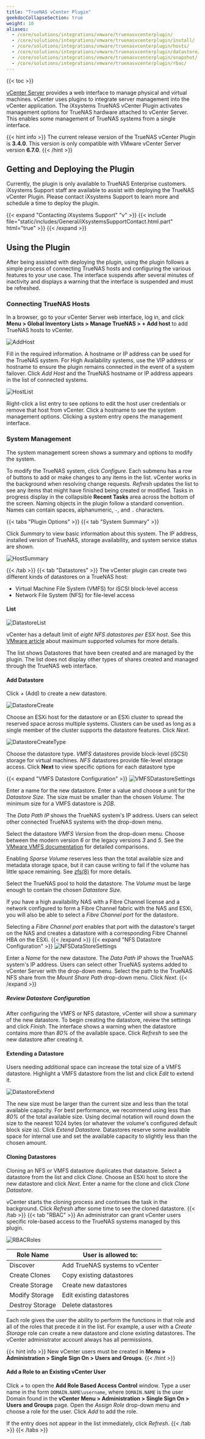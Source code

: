```yaml
---
title: "TrueNAS vCenter Plugin"
geekdocCollapseSection: true
weight: 10
aliases:
  - /core/solutions/integrations/vmware/truenasvcenterplugin/
  - /core/solutions/integrations/vmware/truenasvcenterplugin/install/
  - /core/solutions/integrations/vmware/truenasvcenterplugin/hosts/
  - /core/solutions/integrations/vmware/truenasvcenterplugin/datastore/
  - /core/solutions/integrations/vmware/truenasvcenterplugin/snapshot/
  - /core/solutions/integrations/vmware/truenasvcenterplugin/rbac/
---
```


{{< toc >}}

[vCenter Server](https://www.vmware.com/products/vcenter-server.html) provides a web interface to manage physical and virtual machines.
vCenter uses plugins to integrate server management into the vCenter application.
The iXsystems TrueNAS vCenter Plugin activates management options for TrueNAS hardware attached to vCenter Server.
This enables some management of TrueNAS systems from a single interface.

{{< hint info >}}
The current release version of the TrueNAS vCenter Plugin is **3.4.0**.
This version is only compatible with VMware vCenter Server version **6.7.0**.
{{< /hint >}}

## Getting and Deploying the Plugin

Currently, the plugin is only available to TrueNAS Enterprise customers.
iXsystems Support staff are available to assist with deploying the TrueNAS vCenter Plugin.
Please contact iXsystems Support to learn more and schedule a time to deploy the plugin.

{{< expand "Contacting iXsystems Support" "v" >}}
{{< include file="static/includes/General/iXsystemsSupportContact.html.part" html="true" >}}
{{< /expand >}}

## Using the Plugin

After being assisted with deploying the plugin, using the plugin follows a simple process of connecting TrueNAS hosts and configuring the various features to your use case.
The interface suspends after several minutes of inactivity and displays a warning that the interface is suspended and must be refreshed.

### Connecting TrueNAS Hosts

In a browser, go to your vCenter Server web interface, log in, and click **Menu > Global Inventory Lists > Manage TrueNAS > + Add host** to add TrueNAS hosts to vCenter.

![AddHost](/images/vCenterPlugin/AddHost.png "Options for Adding Hosts")

Fill in the required information.
A hostname or IP address can be used for the TrueNAS system.
For High Availability systems, use the VIP address or hostname to ensure the plugin remains connected in the event of a system failover.
Click *Add Host* and the TrueNAS hostname or IP address appears in the list of connected systems.

![HostList](/images/vCenterPlugin/HostList.png "Example Showing a Connected Host")

Right-click a list entry to see options to edit the host user credentials or remove that host from vCenter.
Click a hostname to see the system management options.
Clicking a system entry opens the management interface.

### System Management

The system management screen shows a summary and options to modify the system.

To modify the TrueNAS system, click *Configure*.
Each submenu has a row of buttons to add or make changes to any items in the list.
vCenter works in the background when resolving change requests.
*Refresh* updates the list to see any items that might have finished being created or modified.
Tasks in progress display in the collapsible **Recent Tasks** area across the bottom of the screen.
Naming objects in the plugin follow a standard convention.
Names can contain spaces, alphanumeric, `-`, and `.` characters.

{{< tabs "Plugin Options" >}}
{{< tab "System Summary" >}}

Click *Summary* to view basic information about this system.
The IP address, installed version of TrueNAS, storage availability, and system service status are shown.

![HostSummary](/images/vCenterPlugin/HostSummary.png "Example Summary")

{{< /tab >}}
{{< tab "Datastores" >}}
The vCenter plugin can create two different kinds of datastores on a TrueNAS host:

* Virtual Machine File System (VMFS) for iSCSI block-level access
* Network File System (NFS) for file-level access

#### List

![DatastoreList](/images/vCenterPlugin/DatastoreList.png "Datastores List")

vCenter has a default limit of *eight NFS datastores per ESX host*.
See this [VMware article](https://kb.vmware.com/s/article/1020652) about maximum supported volumes for more details.

The list shows Datastores that have been created and are managed by the plugin.
The list does not display other types of shares created and managed through the TrueNAS web interface.

#### Add Datastore

Click *+* (Add) to create a new datastore.

![DatastoreCreate](/images/vCenterPlugin/DatastoreCreate.png "Creation Options")

Choose an ESXi host for the datastore or an ESXi cluster to spread the reserved space across multiple systems.
Clusters can be used as long as a single member of the cluster supports the datastore features.
Click *Next*.

![DatastoreCreateType](/images/vCenterPlugin/DatastoreCreateType.png "Datastore Types")

Choose the datastore type.
*VMFS* datastores provide block-level (iSCSI) storage for virtual machines.
*NFS* datastores provide file-level storage access.
Click **Next** to view specific options for each datastore type

{{< expand "VMFS Datastore Configuration" >}}
![VMFSDatastoreSettings](/images/vCenterPlugin/VMFSDatastoreSettings.png "VMFS Options")

Enter a name for the new datastore.
Enter a value and choose a unit for the *Datastore Size*.
The size must be smaller than the chosen *Volume*.
The minimum size for a VMFS datastore is *2GB*.

The *Data Path IP* shows the TrueNAS system's IP address.
Users can select other connected TrueNAS systems with the drop-down menu.

Select the datastore *VMFS Version* from the drop-down menu.
Choose between the modern version *6* or the legacy versions *3* and *5*.
See the [VMware VMFS documentation](https://docs.vmware.com/) for detailed comparisons.

Enabling *Sparse Volume* reserves less than the total available size and metadata storage space, but it can cause writing to fail if the volume has little space remaining.
See [zfs(8)](https://www.freebsd.org/cgi/man.cgi?query=zfs) for more details.

Select the TrueNAS pool to hold the datastore.
The *Volume* must be large enough to contain the chosen *Datastore Size*.

If you have a high availability NAS with a Fibre Channel license and a network configured to form a Fibre Channel fabric with the NAS and ESXi, you will also be able to select a *Fibre Channel port* for the datastore.

Selecting a *Fibre Channel port* enables that port with the datastore's target on the NAS and creates a datastore with a corresponding Fibre Channel HBA on the ESXi.
{{< /expand >}}
{{< expand "NFS Datastore Configuration" >}}
![NFSDataStoreSettings](/images/vCenterPlugin/NFSDatastoreSettings.png "NFS Options")

Enter a *Name* for the new datastore.
The *Data Path IP* shows the TrueNAS system's IP address.
Users can select other TrueNAS systems added to vCenter Server with the drop-down menu.
Select the path to the TrueNAS NFS share from the *Mount Share Path* drop-down menu.
Click *Next*.
{{< /expand >}}

##### Review Datastore Configuration

After configuring the VMFS or NFS datastore, vCenter will show a summary of the new datastore.
To begin creating the datastore, review the settings and click *Finish*.
The interface shows a warning when the datastore contains more than *80%* of the available space.
Click *Refresh* to see the new datastore after creating it.

#### Extending a Datastore

Users needing additional space can increase the total size of a VMFS datastore.
Highlight a VMFS datastore from the list and click *Edit* to extend it.

![DatastoreExtend](/images/vCenterPlugin/DatastoreExtend.png "Extension Options")

The new size must be larger than the current size and less than the total available capacity.
For best performance, we recommend using less than *80%* of the total available size.
Using decimal notation will round down the size to the nearest 1024 bytes (or whatever the volume's configured default block size is).
Click *Extend Datastore*.
Datastores reserve some available space for internal use and set the available capacity to slightly less than the chosen amount.

#### Cloning Datastores

Cloning an NFS or VMFS datastore duplicates that datastore.
Select a datastore from the list and click *Clone*.
Choose an ESXi host to store the new datastore and click *Next*.
Enter a name for the clone and click *Clone Datastore*.

vCenter starts the cloning process and continues the task in the background.
Click *Refresh* after some time to see the cloned datastore.
{{< /tab >}}
{{< tab "RBAC" >}}
An administrator can grant vCenter users specific role-based access to the TrueNAS systems managed by this plugin.

![RBACRoles](/images/vCenterPlugin/RBACRoles.png "RBAC Roles")

| Role Name       | User is allowed to:            |
|-----------------|--------------------------------|
| Discover        | Add TrueNAS systems to vCenter |
| Create Clones   | Copy existing datastores       |
| Create Storage  | Create new datastores          |
| Modify Storage  | Edit existing datastores       |
| Destroy Storage | Delete datastores              |

Each role gives the user the ability to perform the functions in that role and all of the roles that precede it in the list.
For example, a user with a *Create Storage* role can create a new datastore and clone existing datastores.
The vCenter administrator account always has all permissions.

{{< hint info >}}
New vCenter users must be created in **Menu > Administration > Single Sign On > Users and Groups**.
{{< /hint >}}

#### Add a Role to an Existing vCenter User

Click *+* to open the **Add Role Based Access Control** window.
Type a user name in the form `DOMAIN.NAME\username`, where `DOMAIN.NAME` is the user Domain found in the **vCenter Menu > Administration > Single Sign On > Users and Groups** page.
Open the *Assign Role* drop-down menu and choose a role for the user.
Click *Add* to add the role.

If the entry does not appear in the list immediately, click *Refresh*.
{{< /tab >}}
{{< /tabs >}}